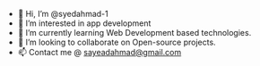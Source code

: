 - 👋 Hi, I’m @syedahmad-1
- 👀 I’m interested in app development
- 🌱 I’m currently learning Web Development based technologies.
- 💞️ I’m looking to collaborate on Open-source projects.
- 📫 Contact me @ sayeadahmad@gmail.com

<!---
syedahmad-1/syedahmad-1 is a ✨ special ✨ repository because its `README.md` (this file) appears on your GitHub profile.
You can click the Preview link to take a look at your changes.
--->
